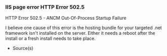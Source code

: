 ### IIS page error HTTP Error 502.5

HTTP Error 502.5 - ANCM Out-Of-Process Startup Failure

I believe one cause of this error is the hosting bundle for your targeted .net framework isn't installed on the server. Either it needs a reboot after the install or a fresh install needs to take place.

- Source(s)
